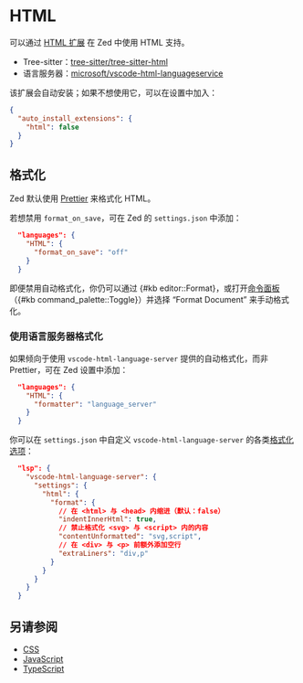 # HTML

可以通过 [HTML 扩展](https://github.com/zed-industries/zed/tree/main/extensions/html) 在 Zed 中使用 HTML 支持。

- Tree-sitter：[tree-sitter/tree-sitter-html](https://github.com/tree-sitter/tree-sitter-html)
- 语言服务器：[microsoft/vscode-html-languageservice](https://github.com/microsoft/vscode-html-languageservice)

该扩展会自动安装；如果不想使用它，可以在设置中加入：

```json [settings]
{
  "auto_install_extensions": {
    "html": false
  }
}
```

## 格式化

Zed 默认使用 [Prettier](https://prettier.io/) 来格式化 HTML。

若想禁用 `format_on_save`，可在 Zed 的 `settings.json` 中添加：

```json [settings]
  "languages": {
    "HTML": {
      "format_on_save": "off"
    }
  }
```

即便禁用自动格式化，你仍可以通过 {#kb editor::Format}，或打开[命令面板](../getting-started.md#command-palette)（{#kb command_palette::Toggle}）并选择 “Format Document” 来手动格式化。

### 使用语言服务器格式化

如果倾向于使用 `vscode-html-language-server` 提供的自动格式化，而非 Prettier，可在 Zed 设置中添加：

```json [settings]
  "languages": {
    "HTML": {
      "formatter": "language_server"
    }
  }
```

你可以在 `settings.json` 中自定义 `vscode-html-language-server` 的各类[格式化选项](https://code.visualstudio.com/docs/languages/html#_formatting)：

```json [settings]
  "lsp": {
    "vscode-html-language-server": {
      "settings": {
        "html": {
          "format": {
            // 在 <html> 与 <head> 内缩进（默认：false）
            "indentInnerHtml": true,
            // 禁止格式化 <svg> 与 <script> 内的内容
            "contentUnformatted": "svg,script",
            // 在 <div> 与 <p> 前额外添加空行
            "extraLiners": "div,p"
          }
        }
      }
    }
  }
```

## 另请参阅

- [CSS](./css.md)
- [JavaScript](./javascript.md)
- [TypeScript](./typescript.md)
